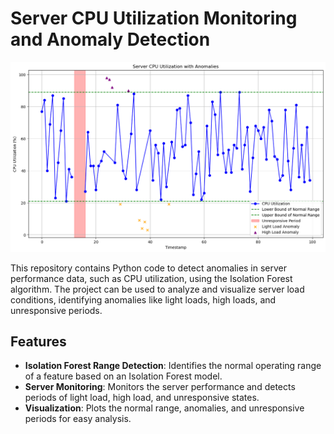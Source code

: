 # Server CPU Utilization Monitoring and Anomaly Detection
![OUTPUT](output.png)

This repository contains Python code to detect anomalies in server performance data, such as CPU utilization, using the Isolation Forest algorithm. The project can be used to analyze and visualize server load conditions, identifying anomalies like light loads, high loads, and unresponsive periods.

## Features

- **Isolation Forest Range Detection**: Identifies the normal operating range of a feature based on an Isolation Forest model.
- **Server Monitoring**: Monitors the server performance and detects periods of light load, high load, and unresponsive states.
- **Visualization**: Plots the normal range, anomalies, and unresponsive periods for easy analysis.





